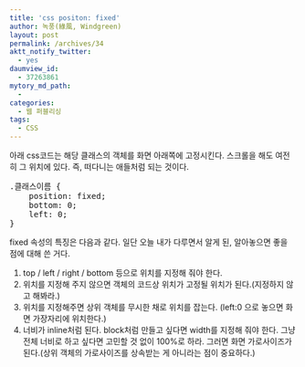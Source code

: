 ```yaml
---
title: 'css positon: fixed'
author: 녹풍(綠風, Windgreen)
layout: post
permalink: /archives/34
aktt_notify_twitter:
  - yes
daumview_id:
  - 37263861
mytory_md_path:
  - 
categories:
  - 웹 퍼블리싱
tags:
  - CSS
---
```

아래 css코드는 해당 클래스의 객체를 화면 아래쪽에 고정시킨다. 스크롤을 해도 여전히 그 위치에 있다. 즉, 떠다니는 애들처럼 되는 것이다.

<pre class="brush: css;" title="code">.클래스이름 {
	position: fixed;
	bottom: 0;
	left: 0;
}</pre>

fixed 속성의 특징은 다음과 같다. 일단 오늘 내가 다루면서 알게 된, 알아놓으면 좋을 점에 대해 쓴 거다.

1.  top / left / right / bottom 등으로 위치를 지정해 줘야 한다.
2.  위치를 지정해 주지 않으면 객체의 코드상 위치가 고정될 위치가 된다.(지정하지 않고 해봐라.)
3.  위치를 지정해주면 상위 객체를 무시한 채로 위치를 잡는다. (left:0 으로 놓으면 화면 가장자리에 위치한다.)
4.  너비가 inline처럼 된다. block처럼 만들고 싶다면 width를 지정해 줘야 한다. 그냥 전체 너비로 하고 싶다면 고민할 것 없이 100%로 하라. 그러면 화면 가로사이즈가 된다.(상위 객체의 가로사이즈를 상속받는 게 아니라는 점이 중요하다.)
